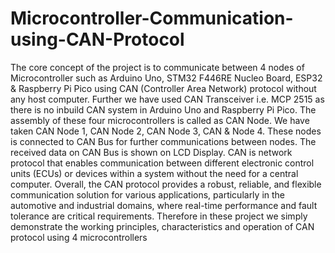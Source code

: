 # Microcontroller-Communication-using-CAN-Protocol
The core concept of the project is to communicate between 4 nodes of 
Microcontroller such as Arduino Uno, STM32 F446RE Nucleo Board, ESP32 & 
Raspberry Pi Pico using CAN (Controller Area Network) protocol without any 
host computer. Further we have used CAN Transceiver i.e. MCP 2515 as there is 
no inbuild CAN system in Arduino Uno and Raspberry Pi Pico. The assembly of 
these four microcontrollers is called as CAN Node. We have taken CAN Node 1, 
CAN Node 2, CAN Node 3, CAN & Node 4. These nodes is connected to CAN 
Bus for further communications between nodes. The received data on CAN Bus 
is shown on LCD Display.
CAN is network protocol that enables communication between different 
electronic control units (ECUs) or devices within a system without the need for a 
central computer. Overall, the CAN protocol provides a robust, reliable, and 
flexible communication solution for various applications, particularly in the 
automotive and industrial domains, where real-time performance and fault 
tolerance are critical requirements. Therefore in these project we simply 
demonstrate the working principles, characteristics and operation of CAN 
protocol using 4 microcontrollers
